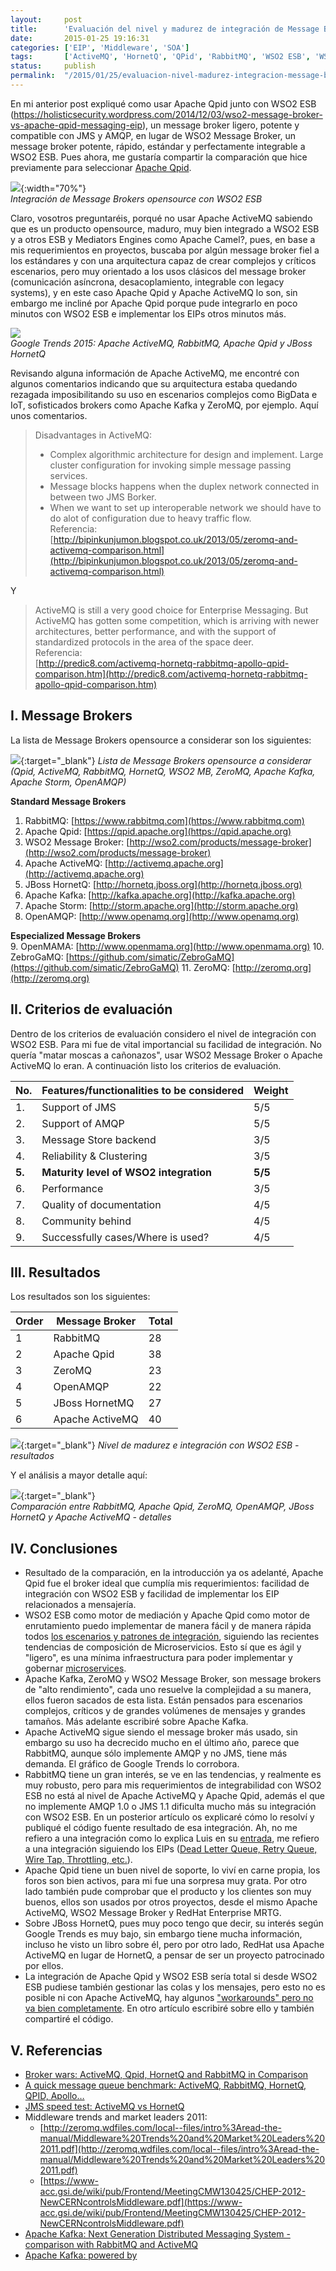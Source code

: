 ```yaml
---
layout:     post
title:      'Evaluación del nivel y madurez de integración de Message Brokers opensource con WSO2 ESB'
date:       2015-01-25 19:16:31
categories: ['EIP', 'Middleware', 'SOA']
tags:       ['ActiveMQ', 'HornetQ', 'QPid', 'RabbitMQ', 'WSO2 ESB', 'WSO2 Message Broker']
status:     publish 
permalink:  "/2015/01/25/evaluacion-nivel-madurez-integracion-message-brokers-opensource-wso2-esb/"
---
```

En mi anterior post expliqué como usar Apache Qpid junto con WSO2 ESB (https://holisticsecurity.wordpress.com/2014/12/03/wso2-message-broker-vs-apache-qpid-messaging-eip), un message broker ligero, potente y compatible con JMS y AMQP, en lugar de WSO2 Message Broker, un message broker potente, rápido, estándar y perfectamente integrable a WSO2 ESB. Pues ahora, me gustaría compartir la comparación que hice previamente para seleccionar [Apache Qpid](http://qpid.apache.org "Apache Qpid").

![](/assets/blog20150125_foss_messagebrokers_comparison/msgbroker-00-foss-brokers-wso2-esb-activemq-qpid-rabbitmq-hornetq.png){:width="70%"}  
_Integración de Message Brokers opensource con WSO2 ESB_

<!-- more -->

Claro, vosotros preguntaréis, porqué no usar Apache ActiveMQ sabiendo que es un producto opensource, maduro, muy bien integrado a WSO2 ESB y a otros ESB y Mediators Engines como Apache Camel?, pues, en base a mis requerimientos en proyectos, buscaba por algún message broker fiel a los estándares y con una arquitectura capaz de crear complejos y críticos escenarios, pero muy orientado a los usos clásicos del message broker (comunicación asíncrona, desacoplamiento, integrable con legacy systems), y en este caso Apache Qpid y Apache ActiveMQ lo son, sin embargo me incliné por Apache Qpid porque pude integrarlo en poco minutos con WSO2 ESB e implementar los EIPs otros minutos más.

![](/assets/blog20150125_foss_messagebrokers_comparison/msgbroker-02-foss-brokers-wso2-esb-2015-google-trends.png)  
_Google Trends 2015: Apache ActiveMQ, RabbitMQ, Apache Qpid y JBoss HornetQ_

Revisando alguna información de Apache ActiveMQ, me encontré con algunos comentarios indicando que su arquitectura estaba quedando rezagada imposibilitando su uso en escenarios complejos como BigData e IoT, sofisticados brokers como Apache Kafka y ZeroMQ, por ejemplo. Aquí unos comentarios.
>  Disadvantages in ActiveMQ:  
>  * Complex algorithmic architecture for design and implement. Large cluster configuration for invoking simple message passing services.  
>  * Message blocks happens when the duplex network connected in between two JMS Borker.  
>  * When we want to set up interoperable network we should have to do alot of configuration due to heavy traffic flow.  
>  Referencia:  
>  [http://bipinkunjumon.blogspot.co.uk/2013/05/zeromq-and-activemq-comparison.html](http://bipinkunjumon.blogspot.co.uk/2013/05/zeromq-and-activemq-comparison.html) 

Y
>  ActiveMQ is still a very good choice for Enterprise Messaging. But ActiveMQ has gotten some competition, which is arriving with newer architectures, better performance, and with the support of standardized protocols in the area of the space deer.  
>  Referencia:  
>  [http://predic8.com/activemq-hornetq-rabbitmq-apollo-qpid-comparison.htm](http://predic8.com/activemq-hornetq-rabbitmq-apollo-qpid-comparison.htm)

## I. Message Brokers

La lista de Message Brokers opensource a considerar son los siguientes:  

[![](/assets/blog20150125_foss_messagebrokers_comparison/msgbroker-01-foss-brokers-wso2-esb-activemq-qpid-rabbitmq-hornetq-zeromq-kafka-storm.png)](/assets/blog20150125_foss_messagebrokers_comparison/msgbroker-01-foss-brokers-wso2-esb-activemq-qpid-rabbitmq-hornetq-zeromq-kafka-storm.png){:target="_blank"}
 _Lista de Message Brokers opensource a considerar (Qpid, ActiveMQ, RabbitMQ, HornetQ, WSO2 MB, ZeroMQ, Apache Kafka, Apache Storm, OpenAMQP)_

 **Standard Message Brokers**  
1. RabbitMQ: [https://www.rabbitmq.com](https://www.rabbitmq.com)  
2. Apache Qpid: [https://qpid.apache.org](https://qpid.apache.org)
3. WSO2 Message Broker: [http://wso2.com/products/message-broker](http://wso2.com/products/message-broker)
4. Apache ActiveMQ: [http://activemq.apache.org](http://activemq.apache.org)
5. JBoss HornetQ: [http://hornetq.jboss.org](http://hornetq.jboss.org)
6. Apache Kafka: [http://kafka.apache.org](http://kafka.apache.org)
7. Apache Storm: [http://storm.apache.org](http://storm.apache.org)
8. OpenAMQP: [http://www.openamq.org](http://www.openamq.org)

**Especialized Message Brokers**  
9. OpenMAMA: [http://www.openmama.org](http://www.openmama.org)
10. ZebroGaMQ: [https://github.com/simatic/ZebroGaMQ](https://github.com/simatic/ZebroGaMQ)
11. ZeroMQ: [http://zeromq.org](http://zeromq.org)

## II. Criterios de evaluación

Dentro de los criterios de evaluación considero el nivel de integración con WSO2 ESB. Para mi fue de vital importancial su facilidad de integración. No quería "matar moscas a cañonazos", usar WSO2 Message Broker o Apache ActiveMQ lo eran.
A continuación listo los criterios de evaluación.

No.   | Features/functionalities to be considered | Weight  
------|---|---  
1.    | Support of JMS | 5/5  
2.    | Support of AMQP | 5/5  
3.    | Message Store backend | 3/5  
4.    | Reliability & Clustering | 3/5  
**5.**| **Maturity level of WSO2 integration** | **5/5**  
6.    | Performance | 3/5  
7.    | Quality of documentation | 4/5  
8.    | Community behind | 4/5  
9.    | Successfully cases/Where is used? | 4/5  

## III. Resultados

Los resultados son los siguientes:

Order | Message Broker | Total  
------|---|---  
1     | RabbitMQ | 28  
2     | Apache Qpid | 38  
3     | ZeroMQ | 23  
4     | OpenAMQP | 22  
5     | JBoss HornetMQ | 27  
6     | Apache ActiveMQ | 40  

[![](/assets/blog20150125_foss_messagebrokers_comparison/msgbroker-04-foss-brokers-wso2-esb-maturity-level-result.png)](/assets/blog20150125_foss_messagebrokers_comparison/msgbroker-04-foss-brokers-wso2-esb-maturity-level-result.png){:target="_blank"}
_Nivel de madurez e integración con WSO2 ESB - resultados_

Y el análisis a mayor detalle aquí:  

[![](/assets/blog20150125_foss_messagebrokers_comparison/msgbroker-03-foss-brokers-wso2-esb-maturity-level-list.png)](/assets/blog20150125_foss_messagebrokers_comparison/msgbroker-03-foss-brokers-wso2-esb-maturity-level-list.png){:target="_blank"}   
_Comparación entre RabbitMQ, Apache Qpid, ZeroMQ, OpenAMQP, JBoss HornetQ y Apache ActiveMQ - detalles_

## IV. Conclusiones
* Resultado de la comparación, en la introducción ya os adelanté, Apache Qpid fue el broker ideal que cumplía mis requerimientos: facilidad de integración con WSO2 ESB y facilidad de implementar los EIP relacionados a mensajería.
* WSO2 ESB como motor de mediación y Apache Qpid como motor de enrutamiento puedo implementar de manera fácil y de manera rápida todos [los escenarios y patrones de integración](https://docs.wso2.com/display/IntegrationPatterns/Enterprise+Integration+Patterns+with+WSO2+ESB "Enterprise Integration Patterns with WSO2 ESB"), siguiendo las recientes tendencias de composición de Microservicios. Esto sí que es ágil y "ligero", es una mínima infraestructura para poder implementar y gobernar [microservices](http://www.slideshare.net/wso2.org/microservices-20140915v11 "Merging microservices architecture with SOA Practices").
* Apache Kafka, ZeroMQ y WSO2 Message Broker, son message brokers de "alto rendimiento", cada uno resuelve la complejidad a su manera, ellos fueron sacados de esta lista. Están pensados para escenarios complejos, críticos y de grandes volúmenes de mensajes y grandes tamaños. Más adelante escribiré sobre Apache Kafka.
* Apache ActiveMQ sigue siendo el message broker más usado, sin embargo su uso ha decrecido mucho en el último año, parece que RabbitMQ, aunque sólo implemente AMQP y no JMS, tiene más demanda. El gráfico de Google Trends lo corrobora.
* RabbitMQ tiene un gran interés, se ve en las tendencias, y realmente es muy robusto, pero para mis requerimientos de integrabilidad con WSO2 ESB no está al nivel de Apache ActiveMQ y Apache Qpid, además el que no implemente AMQP 1.0 o JMS 1.1 dificulta mucho más su integración con WSO2 ESB. En un posterior artículo os explicaré cómo lo resolví y publiqué el código fuente resultado de esa integración. Ah, no me refiero a una integración como lo explica Luis en su [entrada](https://luispenarrubia.wordpress.com/2014/12/10/integrate-wso2-esb-and-rabbitmq-using-amqp-transport), me refiero a una integración siguiendo los EIPs ([Dead Letter Queue, Retry Queue, Wire Tap, Throttling, etc.](https://docs.wso2.com/display/IntegrationPatterns/Messaging+Channels "Messaging EIP")).
* Apache Qpid tiene un buen nivel de soporte, lo viví en carne propia, los foros son bien activos, para mi fue una sorpresa muy grata. Por otro lado también pude comprobar que el producto y los clientes son muy buenos, ellos son usados por otros proyectos, desde el mismo Apache ActiveMQ, WSO2 Message Broker y RedHat Enterprise MRTG.
* Sobre JBoss HornetQ, pues muy poco tengo que decir, su interés según Google Trends es muy bajo, sin embargo tiene mucha información, incluso he visto un libro sobre él, pero por otro lado, RedHat usa Apache ActiveMQ en lugar de HornetQ, a pensar de ser un proyecto patrocinado por ellos.
* La integración de Apache Qpid y WSO2 ESB sería total si desde WSO2 ESB pudiese también gestionar las colas y los mensajes, pero esto no es posible ni con Apache ActiveMQ, hay algunos ["workarounds" pero no va bien completamente](http://stackoverflow.com/questions/21761265/cant-browse-messages-in-an-activemq-based-message-store-with-wso2-esb-console). En otro artículo escribiré sobre ello y también compartiré el código.

## V. Referencias

* [Broker wars: ActiveMQ, Qpid, HornetQ and RabbitMQ in Comparison](http://predic8.com/activemq-hornetq-rabbitmq-apollo-qpid-comparison.htm)
* [A quick message queue benchmark: ActiveMQ, RabbitMQ, HornetQ, QPID, Apollo…](http://blog.x-aeon.com/2013/04/10/a-quick-message-queue-benchmark-activemq-rabbitmq-hornetq-qpid-apollo)
* [JMS speed test: ActiveMQ vs HornetQ](http://integr8consulting.blogspot.co.uk/2011/02/jms-speed-test-activemq-vs-hornetq.html)
* Middleware trends and market leaders 2011: 
  - [http://zeromq.wdfiles.com/local--files/intro%3Aread-the-manual/Middleware%20Trends%20and%20Market%20Leaders%202011.pdf](http://zeromq.wdfiles.com/local--files/intro%3Aread-the-manual/Middleware%20Trends%20and%20Market%20Leaders%202011.pdf)
  - [https://www-acc.gsi.de/wiki/pub/Frontend/MeetingCMW130425/CHEP-2012-NewCERNcontrolsMiddleware.pdf](https://www-acc.gsi.de/wiki/pub/Frontend/MeetingCMW130425/CHEP-2012-NewCERNcontrolsMiddleware.pdf)
* [Apache Kafka: Next Generation Distributed Messaging System - comparison with RabbitMQ and ActiveMQ](http://www.infoq.com/articles/apache-kafka)
* [Apache Kafka: powered by ](https://cwiki.apache.org/confluence/display/KAFKA/Powered+By)
